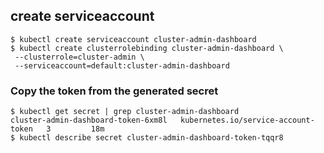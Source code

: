 ## create serviceaccount

```
$ kubectl create serviceaccount cluster-admin-dashboard
$ kubectl create clusterrolebinding cluster-admin-dashboard \
 --clusterrole=cluster-admin \
 --serviceaccount=default:cluster-admin-dashboard
```

### Copy the token from the generated secret

```
$ kubectl get secret | grep cluster-admin-dashboard
cluster-admin-dashboard-token-6xm8l   kubernetes.io/service-account-token   3         18m
$ kubectl describe secret cluster-admin-dashboard-token-tqqr8
```
